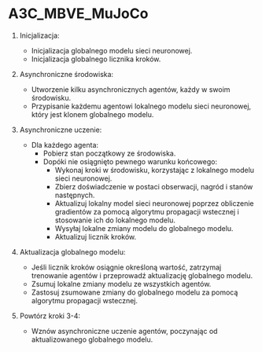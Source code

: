 # A3C_MBVE_MuJoCo

1. Inicjalizacja:
    - Inicjalizacja globalnego modelu sieci neuronowej.
    - Inicjalizacja globalnego licznika kroków.

2. Asynchroniczne środowiska:

    - Utworzenie kilku asynchronicznych agentów, każdy w swoim środowisku.
    - Przypisanie każdemu agentowi lokalnego modelu sieci neuronowej, który jest klonem globalnego modelu.

3. Asynchroniczne uczenie:

    - Dla każdego agenta:
        - Pobierz stan początkowy ze środowiska.
        - Dopóki nie osiągnięto pewnego warunku końcowego:
            - Wykonaj kroki w środowisku, korzystając z lokalnego modelu sieci neuronowej.
            - Zbierz doświadczenie w postaci obserwacji, nagród i stanów następnych.
            - Aktualizuj lokalny model sieci neuronowej poprzez obliczenie gradientów za pomocą algorytmu propagacji wstecznej i stosowanie ich do lokalnego modelu.
            - Wysyłaj lokalne zmiany modelu do globalnego modelu.
            - Aktualizuj licznik kroków.


4. Aktualizacja globalnego modelu:

    - Jeśli licznik kroków osiągnie określoną wartość, zatrzymaj trenowanie agentów i przeprowadź aktualizację globalnego modelu.
    - Zsumuj lokalne zmiany modelu ze wszystkich agentów.
    - Zastosuj zsumowane zmiany do globalnego modelu za pomocą algorytmu propagacji wstecznej.

5. Powtórz kroki 3-4:
    - Wznów asynchroniczne uczenie agentów, poczynając od aktualizowanego globalnego modelu.
